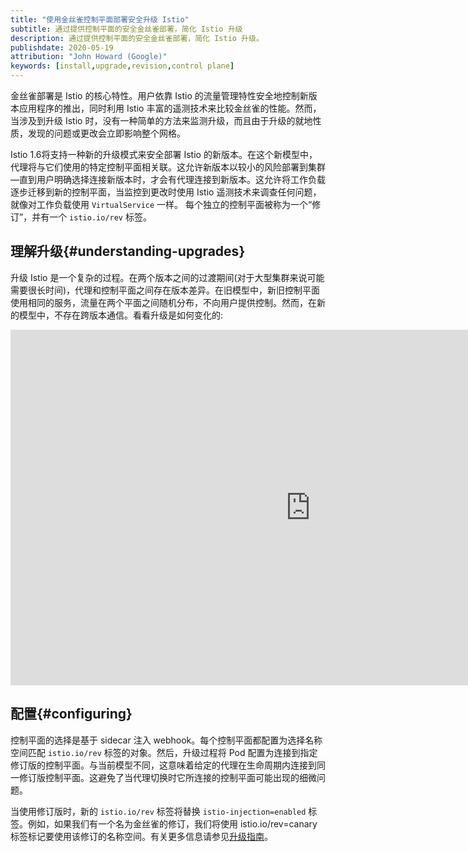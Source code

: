 ```yaml
---
title: "使用金丝雀控制平面部署安全升级 Istio"
subtitle: 通过提供控制平面的安全金丝雀部署，简化 Istio 升级
description: 通过提供控制平面的安全金丝雀部署，简化 Istio 升级。
publishdate: 2020-05-19
attribution: "John Howard (Google)"
keywords: [install,upgrade,revision,control plane]
---
```


金丝雀部署是 Istio 的核心特性。用户依靠 Istio 的流量管理特性安全地控制新版本应用程序的推出，同时利用 Istio 丰富的遥测技术来比较金丝雀的性能。然而，当涉及到升级 Istio 时，没有一种简单的方法来监测升级，而且由于升级的就地性质，发现的问题或更改会立即影响整个网格。

Istio 1.6将支持一种新的升级模式来安全部署 Istio 的新版本。在这个新模型中，代理将与它们使用的特定控制平面相关联。这允许新版本以较小的风险部署到集群—直到用户明确选择连接新版本时，才会有代理连接到新版本。这允许将工作负载逐步迁移到新的控制平面，当监控到更改时使用 Istio 遥测技术来调查任何问题，就像对工作负载使用 `VirtualService` 一样。 每个独立的控制平面被称为一个“修订”，并有一个 `istio.io/rev` 标签。

## 理解升级{#understanding-upgrades}

升级 Istio 是一个复杂的过程。在两个版本之间的过渡期间(对于大型集群来说可能需要很长时间)，代理和控制平面之间存在版本差异。在旧模型中，新旧控制平面使用相同的服务，流量在两个平面之间随机分布，不向用户提供控制。然而，在新的模型中，不存在跨版本通信。看看升级是如何变化的:

<iframe src="https://docs.google.com/presentation/d/e/2PACX-1vR2R_Nd1XsjriBfwbqmcBc8KtdP4McDqNpp8S5v6woq28FnsW-kATBrKtLEG9k61DuBwTgFKLWyAxuK/embed?start=false&loop=true&delayms=3000" frameborder="0" width="960" height="569" allowfullscreen="true" mozallowfullscreen="true" webkitallowfullscreen="true"></iframe>

## 配置{#configuring}

控制平面的选择是基于 sidecar 注入 webhook。每个控制平面都配置为选择名称空间匹配 `istio.io/rev` 标签的对象。然后，升级过程将 Pod 配置为连接到指定修订版的控制平面。与当前模型不同，这意味着给定的代理在生命周期内连接到同一修订版控制平面。这避免了当代理切换时它所连接的控制平面可能出现的细微问题。

当使用修订版时，新的 `istio.io/rev` 标签将替换 `istio-injection=enabled` 标签。例如，如果我们有一个名为金丝雀的修订，我们将使用 istio.io/rev=canary 标签标记要使用该修订的名称空间。有关更多信息请参见[升级指南](/zh/docs/setup/upgrade)。
